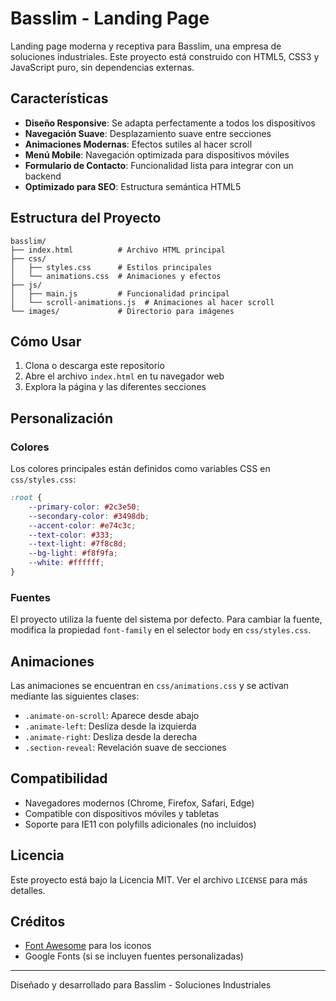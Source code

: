 # Basslim - Landing Page

Landing page moderna y receptiva para Basslim, una empresa de soluciones industriales. Este proyecto está construido con HTML5, CSS3 y JavaScript puro, sin dependencias externas.

## Características

- **Diseño Responsive**: Se adapta perfectamente a todos los dispositivos
- **Navegación Suave**: Desplazamiento suave entre secciones
- **Animaciones Modernas**: Efectos sutiles al hacer scroll
- **Menú Mobile**: Navegación optimizada para dispositivos móviles
- **Formulario de Contacto**: Funcionalidad lista para integrar con un backend
- **Optimizado para SEO**: Estructura semántica HTML5

## Estructura del Proyecto

```
basslim/
├── index.html          # Archivo HTML principal
├── css/
│   ├── styles.css      # Estilos principales
│   └── animations.css  # Animaciones y efectos
├── js/
│   ├── main.js         # Funcionalidad principal
│   └── scroll-animations.js  # Animaciones al hacer scroll
└── images/             # Directorio para imágenes
```

## Cómo Usar

1. Clona o descarga este repositorio
2. Abre el archivo `index.html` en tu navegador web
3. Explora la página y las diferentes secciones

## Personalización

### Colores
Los colores principales están definidos como variables CSS en `css/styles.css`:

```css
:root {
    --primary-color: #2c3e50;
    --secondary-color: #3498db;
    --accent-color: #e74c3c;
    --text-color: #333;
    --text-light: #7f8c8d;
    --bg-light: #f8f9fa;
    --white: #ffffff;
}
```

### Fuentes
El proyecto utiliza la fuente del sistema por defecto. Para cambiar la fuente, modifica la propiedad `font-family` en el selector `body` en `css/styles.css`.

## Animaciones

Las animaciones se encuentran en `css/animations.css` y se activan mediante las siguientes clases:

- `.animate-on-scroll`: Aparece desde abajo
- `.animate-left`: Desliza desde la izquierda
- `.animate-right`: Desliza desde la derecha
- `.section-reveal`: Revelación suave de secciones

## Compatibilidad

- Navegadores modernos (Chrome, Firefox, Safari, Edge)
- Compatible con dispositivos móviles y tabletas
- Soporte para IE11 con polyfills adicionales (no incluidos)

## Licencia

Este proyecto está bajo la Licencia MIT. Ver el archivo `LICENSE` para más detalles.

## Créditos

- [Font Awesome](https://fontawesome.com/) para los iconos
- Google Fonts (si se incluyen fuentes personalizadas)

---

Diseñado y desarrollado para Basslim - Soluciones Industriales
